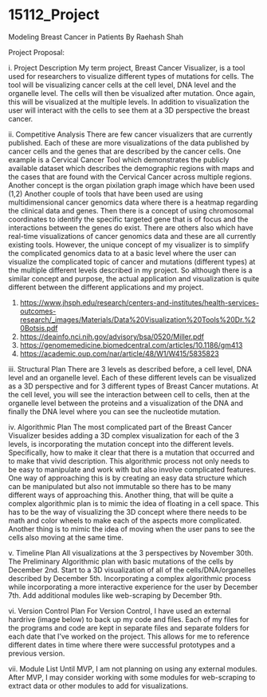 # 15112_Project
Modeling Breast Cancer in Patients
By Raehash Shah

Project Proposal:

i.	Project Description
My term project, Breast Cancer Visualizer, is a tool used for researchers to visualize different types of mutations for cells. The tool will be visualizing cancer cells at the cell level, DNA level and the organelle level. The cells will then be visualized after mutation. Once again, this will be visualized at the multiple levels. In addition to visualization the user will interact with the cells to see them at a 3D perspective the breast cancer. 

ii.	Competitive Analysis
There are few cancer visualizers that are currently published. Each of these are more visualizations of the data published by cancer cells and the genes that are described by the cancer cells. One example is a Cervical Cancer Tool which demonstrates the publicly available dataset which describes the demographic regions with maps and the cases that are found with the Cervical Cancer across multiple regions. Another concept is the organ pixilation graph image which have been used (1,2)
Another couple of tools that have been used are using multidimensional cancer genomics data where there is a heatmap regarding the clinical data and genes. Then there is a concept of using chromosomal coordinates to identify the specific targeted gene that is of focus and the interactions between the genes do exist. There are others also which have real-time visualizations of cancer genomics data and these are all currently existing tools. 
However, the unique concept of my visualizer is to simplify the complicated genomics data to at a basic level where the user can visualize the complicated topic of cancer and mutations (different types) at the multiple different levels described in my project. So although there is a similar concept and purpose, the actual application and visualization is quite different between the different applications and my project.

1.	https://www.jhsph.edu/research/centers-and-institutes/health-services-outcomes-research/_images/Materials/Data%20Visualization%20Tools%20Dr.%20Botsis.pdf
2.	https://deainfo.nci.nih.gov/advisory/bsa/0520/Miller.pdf
3.	https://genomemedicine.biomedcentral.com/articles/10.1186/gm413
4.	https://academic.oup.com/nar/article/48/W1/W415/5835823

iii.	Structural Plan
There are 3 levels as described before, a cell level, DNA level and an organelle level. Each of these different levels can be visualized as a 3D perspective and for 3 different types of Breast Cancer mutations. At the cell level, you will see the interaction between cell to cells, then at the organelle level between the proteins and a visualization of the DNA and finally the DNA level where you can see the nucleotide mutation. 

iv.	Algorithmic Plan
The most complicated part of the Breast Cancer Visualizer besides adding a 3D complex visualization for each of the 3 levels, is incorporating the mutation concept into the different levels. Specifically, how to make it clear that there is a mutation that occurred and to make that vivid description. This algorithmic process not only needs to be easy to manipulate and work with but also involve complicated features. One way of approaching this is by creating an easy data structure which can be manipulated but also not immutable so there has to be many different ways of approaching this. Another thing, that will be quite a complex algorithmic plan is to mimic the idea of floating in a cell space. This has to be the way of visualizing the 3D concept where there needs to be math and color wheels to make each of the aspects more complicated. Another thing is to mimic the idea of moving when the user pans to see the cells also moving at the same time. 

v.	Timeline Plan
All visualizations at the 3 perspectives by November 30th. 
The Preliminary Algorithmic plan with basic mutations of the cells by December 2nd.
Start to a 3D visualization of all of the cells/DNA/organelles described by December 5th.
Incorporating a complex algorithmic process while incorporating a more interactive experience for the user by December 7th.
Add additional modules like web-scraping by December 9th. 

vi.	Version Control Plan
For Version Control, I have used an external hardrive (image below) to back up my code and files. Each of my files for the programs and code are kept in separate files and separate folders for each date that I’ve worked on the project. This allows for me to reference different dates in time where there were successful prototypes and a previous version.

vii.	Module List
Until MVP, I am not planning on using any external modules. After MVP, I may consider working with some modules for web-scraping to extract data or other modules to add for visualizations. 
